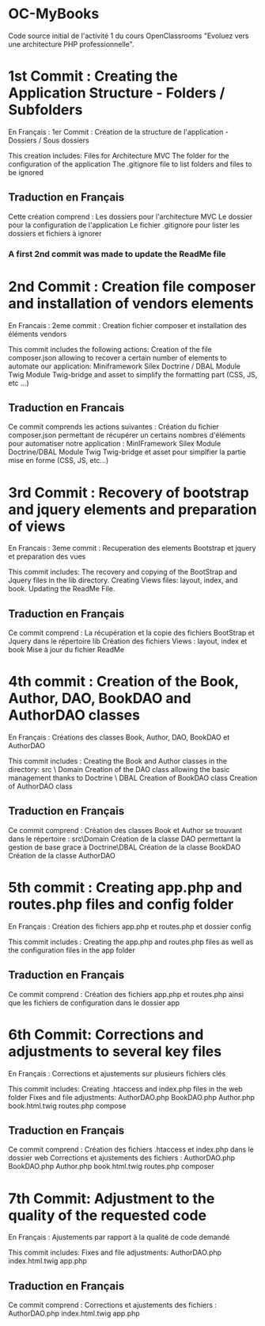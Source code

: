 # OC-MyBooks

Code source initial de l'activité 1 du cours OpenClassrooms "Evoluez vers une architecture PHP professionnelle".

# 1st Commit : Creating the Application Structure - Folders / Subfolders
En Français : 1er Commit : Création de la structure de l'application - Dossiers / Sous dossiers

This creation includes:
Files for Architecture MVC
The folder for the configuration of the application
The .gitignore file to list folders and files to be ignored

## Traduction en Français
Cette création comprend :
Les dossiers pour l'architecture MVC
Le dossier pour la configuration de l'application
Le fichier .gitignore pour lister les dossiers et fichiers à ignorer

### A first 2nd commit was made to update the ReadMe file


# 2nd Commit : Creation file composer and installation of vendors elements
En Francais : 2eme commit : Creation fichier composer et installation des éléments vendors

This commit includes the following actions:
Creation of the file composer.json allowing to recover a certain number of elements to automate our application:
Miniframework Silex
Doctrine / DBAL Module
Twig Module
Twig-bridge and asset to simplify the formatting part (CSS, JS, etc ...)

## Traduction en Francais
Ce commit comprends les actions suivantes :
Création du fichier composer.json permettant de récupérer un certains nombres d'éléments pour automatiser notre application :
MinIFramework Silex
Module Doctrine/DBAL
Module Twig
Twig-bridge et asset pour simplfier la partie mise en forme (CSS, JS, etc...)


# 3rd Commit : Recovery of bootstrap and jquery elements and preparation of views
En Francais : 3eme commit : Recuperation des elements Bootstrap et jquery et preparation des vues

This commit includes:
The recovery and copying of the BootStrap and Jquery files in the lib directory.
Creating Views files: layout, index, and book.
Updating the ReadMe File.


## Traduction en Français
Ce commit comprend :
La récupération et la copie des fichiers BootStrap et Jquery dans le répertoire lib
Création des fichiers Views : layout, index et book
Mise à jour du fichier ReadMe


# 4th commit : Creation of the Book, Author, DAO, BookDAO and AuthorDAO classes
En Français : Créations des classes Book, Author, DAO, BookDAO et AuthorDAO

This commit includes :
Creating the Book and Author classes in the directory: src \ Domain
Creation of the DAO class allowing the basic management thanks to Doctrine \ DBAL
Creation of BookDAO class
Creation of AuthorDAO class

## Traduction en Français
Ce commit comprend :
Création des classes Book et Author se trouvant dans le répertoire : src\Domain
Création de la classe DAO permettant la gestion de base grace à Doctrine\DBAL
Création de la classe BookDAO
Création de la classe AuthorDAO


# 5th commit : Creating app.php and routes.php files and config folder
En Français : Création des fichiers app.php et routes.php et dossier config

This commit includes :
Creating the app.php and routes.php files as well as the configuration files in the app folder

## Traduction en Français
Ce commit comprend :
Création des fichiers app.php et routes.php ainsi que les fichiers de configuration dans le dossier app


# 6th Commit: Corrections and adjustments to several key files
En Français : Corrections et ajustements sur plusieurs fichiers clés

This commit includes:
Creating .htaccess and index.php files in the web folder
Fixes and file adjustments:
AuthorDAO.php
BookDAO.php
Author.php
book.html.twig
routes.php
compose

## Traduction en Français
Ce commit comprend :
Création des fichiers .htaccess et index.php dans le dossier web
Corrections et ajustements des fichiers :
AuthorDAO.php
BookDAO.php
Author.php
book.html.twig
routes.php
composer


# 7th Commit: Adjustment to the quality of the requested code
En Français : Ajustements par rapport à la qualité de code demandé

This commit includes:
Fixes and file adjustments:
AuthorDAO.php
index.html.twig
app.php

## Traduction en Français
Ce commit comprend :
Corrections et ajustements des fichiers :
AuthorDAO.php
index.html.twig
app.php
